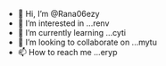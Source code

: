 - 👋 Hi, I’m @Rana06ezy
- 👀 I’m interested in ...renv
- 🌱 I’m currently learning ...cyti
- 💞️ I’m looking to collaborate on ...mytu
- 📫 How to reach me ...eryp

<!---
Rana06ezy/Rana06ezy is a ✨ special ✨ repository because its `README.md` (this file) appears on your GitHub profile.
You can click the Preview link to take a look at your changes.
--->
